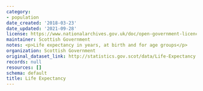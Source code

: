 ```yaml
---
category:
- population
date_created: '2018-03-23'
date_updated: '2021-09-28'
license: https://www.nationalarchives.gov.uk/doc/open-government-licence/version/3/
maintainer: Scottish Government
notes: <p>Life expectancy in years, at birth and for age groups</p>
organization: Scottish Government
original_dataset_link: http://statistics.gov.scot/data/Life-Expectancy
records: null
resources: []
schema: default
title: Life Expectancy
---
```

